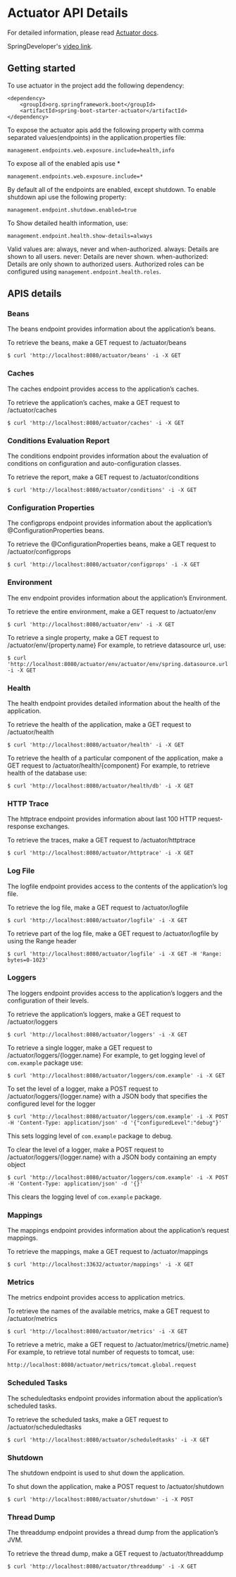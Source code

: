 # Actuator API Details

For detailed information, please read [Actuator docs](https://docs.spring.io/spring-boot/docs/current/actuator-api/html/).

SpringDeveloper's [video link](https://youtu.be/otcYECeFS6Y).

## Getting started

To use actuator in the project add the following dependency:

```
<dependency>
	<groupId>org.springframework.boot</groupId>
	<artifactId>spring-boot-starter-actuator</artifactId>
</dependency>
```

To expose the actuator apis add the following property with comma separated values(endpoints) in the application.properties file:

```
management.endpoints.web.exposure.include=health,info
```

To expose all of the enabled apis use *

```
management.endpoints.web.exposure.include=*
```

By default all of the endpoints are enabled, except shutdown.
To enable shutdown api use the following property:

```
management.endpoint.shutdown.enabled=true
```

To Show detailed health information, use:

```
management.endpoint.health.show-details=always
```
Valid values are: always, never and when-authorized.
always: Details are shown to all users.
never: Details are never shown.
when-authorized: Details are only shown to authorized users. Authorized roles can be configured using  ``management.endpoint.health.roles``.

## APIS details

### Beans
The beans endpoint provides information about the application’s beans.

To retrieve the beans, make a GET request to /actuator/beans

```
$ curl 'http://localhost:8080/actuator/beans' -i -X GET
```

### Caches
The caches endpoint provides access to the application’s caches.

To retrieve the application’s caches, make a GET request to /actuator/caches

```
$ curl 'http://localhost:8080/actuator/caches' -i -X GET
```

### Conditions Evaluation Report
The conditions endpoint provides information about the evaluation of conditions on configuration and auto-configuration classes.

To retrieve the report, make a GET request to /actuator/conditions

```
$ curl 'http://localhost:8080/actuator/conditions' -i -X GET
```

### Configuration Properties
The configprops endpoint provides information about the application’s @ConfigurationProperties beans.

To retrieve the @ConfigurationProperties beans, make a GET request to /actuator/configprops

```
$ curl 'http://localhost:8080/actuator/configprops' -i -X GET
```

### Environment
The env endpoint provides information about the application’s Environment.

To retrieve the entire environment, make a GET request to /actuator/env

```
$ curl 'http://localhost:8080/actuator/env' -i -X GET
```

To retrieve a single property, make a GET request to /actuator/env/{property.name}
For example, to retrieve datasource url, use:

```
$ curl 'http://localhost:8080/actuator/env/actuator/env/spring.datasource.url' -i -X GET
```

### Health
The health endpoint provides detailed information about the health of the application.

To retrieve the health of the application, make a GET request to /actuator/health

```
$ curl 'http://localhost:8080/actuator/health' -i -X GET
```

To retrieve the health of a particular component of the application, make a GET request to /actuator/health/{component}
For example, to retrieve health of the database use:

```
$ curl 'http://localhost:8080/actuator/health/db' -i -X GET
```

### HTTP Trace
The httptrace endpoint provides information about last 100 HTTP request-response exchanges.

To retrieve the traces, make a GET request to /actuator/httptrace

```
$ curl 'http://localhost:8080/actuator/httptrace' -i -X GET
```

### Log File
The logfile endpoint provides access to the contents of the application’s log file.

To retrieve the log file, make a GET request to /actuator/logfile

```
$ curl 'http://localhost:8080/actuator/logfile' -i -X GET
```

To retrieve part of the log file, make a GET request to /actuator/logfile by using the Range header

```
$ curl 'http://localhost:8080/actuator/logfile' -i -X GET -H 'Range: bytes=0-1023'
```

### Loggers
The loggers endpoint provides access to the application’s loggers and the configuration of their levels.

To retrieve the application’s loggers, make a GET request to /actuator/loggers

```
$ curl 'http://localhost:8080/actuator/loggers' -i -X GET
```

To retrieve a single logger, make a GET request to /actuator/loggers/{logger.name}
For example, to get logging level of `com.example` package use:

```
$ curl 'http://localhost:8080/actuator/loggers/com.example' -i -X GET
```

To set the level of a logger, make a POST request to /actuator/loggers/{logger.name} with a JSON body that specifies the configured level for the logger

```
$ curl 'http://localhost:8080/actuator/loggers/com.example' -i -X POST -H 'Content-Type: application/json' -d '{"configuredLevel":"debug"}'
```

This sets logging level of `com.example` package to debug.

To clear the level of a logger, make a POST request to /actuator/loggers/{logger.name} with a JSON body containing an empty object

```
$ curl 'http://localhost:8080/actuator/loggers/com.example' -i -X POST -H 'Content-Type: application/json' -d '{}'
```
This clears the logging level of `com.example` package.


### Mappings
The mappings endpoint provides information about the application’s request mappings.

To retrieve the mappings, make a GET request to /actuator/mappings

```
$ curl 'http://localhost:33632/actuator/mappings' -i -X GET
```

### Metrics
The metrics endpoint provides access to application metrics.

To retrieve the names of the available metrics, make a GET request to /actuator/metrics

```
$ curl 'http://localhost:8080/actuator/metrics' -i -X GET
```

To retrieve a metric, make a GET request to /actuator/metrics/{metric.name}
For example, to retrieve total number of requests to tomcat, use:

```
http://localhost:8080/actuator/metrics/tomcat.global.request
```

### Scheduled Tasks
The scheduledtasks endpoint provides information about the application’s scheduled tasks.

To retrieve the scheduled tasks, make a GET request to /actuator/scheduledtasks

```
$ curl 'http://localhost:8080/actuator/scheduledtasks' -i -X GET
```

### Shutdown
The shutdown endpoint is used to shut down the application.

To shut down the application, make a POST request to /actuator/shutdown

```
$ curl 'http://localhost:8080/actuator/shutdown' -i -X POST
```

### Thread Dump
The threaddump endpoint provides a thread dump from the application’s JVM.

To retrieve the thread dump, make a GET request to /actuator/threaddump

```
$ curl 'http://localhost:8080/actuator/threaddump' -i -X GET
```
